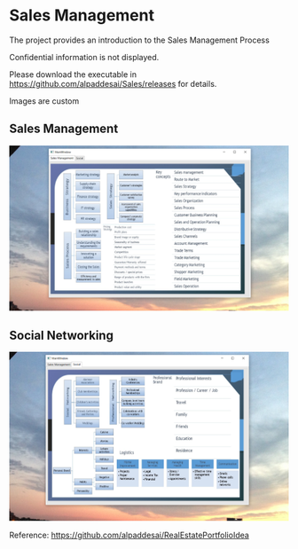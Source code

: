 # Sales Management

The project provides an introduction to the Sales Management Process

Confidential information is not displayed.

Please download the executable in https://github.com/alpaddesai/Sales/releases for details.

Images are custom

## Sales Management 
![image](SalesManagement.png)

## Social Networking
![image](SocialNetworking.png)

Reference: https://github.com/alpaddesai/RealEstatePortfolioIdea
